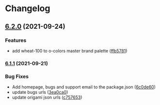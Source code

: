 # Changelog

## [6.2.0](https://www.github.com/Financial-Times/origami/compare/o-colors-v6.1.1...o-colors-v6.2.0) (2021-09-24)


### Features

* add wheat-100 to o-colors master brand palette ([ffb5781](https://www.github.com/Financial-Times/origami/commit/ffb57819342a4c9ec9daec4004a09689d5227454))

### [6.1.1](https://www.github.com/Financial-Times/origami/compare/o-colors-v6.1.0...o-colors-v6.1.1) (2021-09-21)


### Bug Fixes

* Add homepage, bugs and support email to the package.json ([6c0de60](https://www.github.com/Financial-Times/origami/commit/6c0de60ebd6e64c4dd16d000fcc6b79412ce30f4))
* update bugs urls ([3ea0ca0](https://www.github.com/Financial-Times/origami/commit/3ea0ca03bcb6e55142a77387ad0fff5ddf056d44))
* update origami json urls ([c757653](https://www.github.com/Financial-Times/origami/commit/c7576532b5a14f0462d5346dfb63238be025602e))

